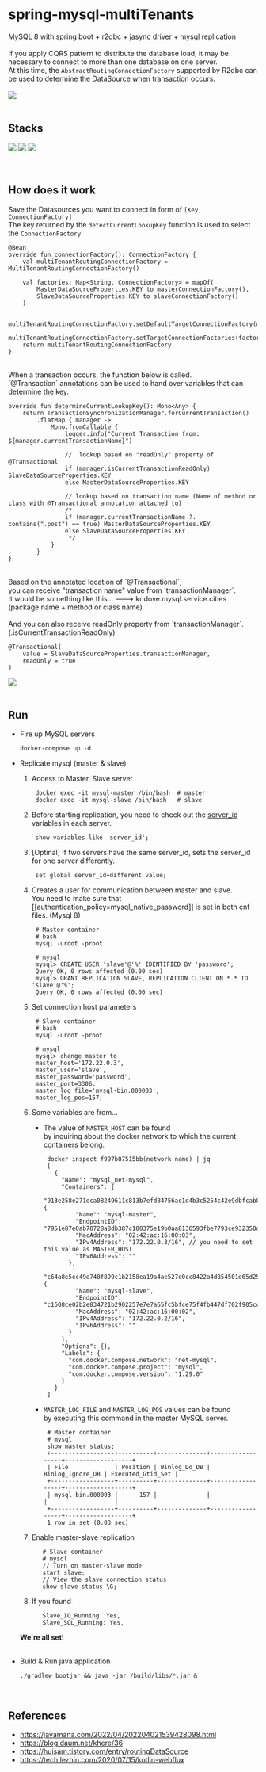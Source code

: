 # spring-mysql-multiTenants
MySQL 8 with spring boot + r2dbc + <a href="https://github.com/jasync-sql/jasync-sql">jasync driver</a> + mysql replication
<br><br>
If you apply CQRS pattern to distribute the database load, it may be necessary to connect to more than one database on one server.
<br>
At this time, the `AbstractRoutingConnectionFactory` supported by R2dbc can be used to determine the DataSource when transaction occurs.
<br><br>
<img src="https://user-images.githubusercontent.com/17774927/164944822-3930246d-f70d-40a8-9f56-afdef84c9da4.png">
<br><br>

## Stacks
<div>
  <img src="https://img.shields.io/badge/kotlin-7f5eff?style=for-the-badge&logo=kotlin&logoColor=white">
  <img src="https://img.shields.io/badge/springboot-6DB33F?style=for-the-badge&logo=spring-boot&logoColor=white">
  <img src="https://img.shields.io/badge/MySQL-4479A1?style=for-the-badge&logo=mysql&logoColor=white">
</div>
<br><br>

## How does it work
Save the Datasources you want to connect in form of `[Key, ConnectionFactory]`<br>
The key returned by the `detectCurrentLookupKey` function is used to select the `ConnectionFactory`.

    @Bean
    override fun connectionFactory(): ConnectionFactory {
        val multiTenantRoutingConnectionFactory = MultiTenantRoutingConnectionFactory()

        val factories: Map<String, ConnectionFactory> = mapOf(
            MasterDataSourceProperties.KEY to masterConnectionFactory(),
            SlaveDataSourceProperties.KEY to slaveConnectionFactory()
        )

        multiTenantRoutingConnectionFactory.setDefaultTargetConnectionFactory(masterConnectionFactory())
        multiTenantRoutingConnectionFactory.setTargetConnectionFactories(factories)
        return multiTenantRoutingConnectionFactory
    }
<br>
When a transaction occurs, the function below is called.<br>
`@Transaction` annotations can be used to hand over variables that can determine the key.

    override fun determineCurrentLookupKey(): Mono<Any> {
        return TransactionSynchronizationManager.forCurrentTransaction()
            .flatMap { manager ->
                Mono.fromCallable {
                    logger.info("Current Transaction from: ${manager.currentTransactionName}")

                    //  lookup based on "readOnly" property of @Transactional
                    if (manager.isCurrentTransactionReadOnly) SlaveDataSourceProperties.KEY
                    else MasterDataSourceProperties.KEY

                    // lookup based on transaction name (Name of method or class with @Transactional annotation attached to)
                    /*
                    if (manager.currentTransactionName ?. contains(".post") == true) MasterDataSourceProperties.KEY
                    else SlaveDataSourceProperties.KEY
                     */
                }
            }
    }
<br>
Based on the annotated location of `@Transactional`,<br>
you can receive "transaction name" value from `transactionManager`.<br>
It would be something like this... ---> kr.dove.mysql.service.cities (package name + method or class name)<br><br>
And you can also receive readOnly property from `transactionManager`. (.isCurrentTransactionReadOnly)

    @Transactional(
        value = SlaveDataSourceProperties.transactionManager,
        readOnly = true
    )

<img src="https://user-images.githubusercontent.com/17774927/164947212-17562b66-8ea3-4ba0-a559-27aef43ef134.png">
<br><br>

## Run
- Fire up MySQL servers

      docker-compose up -d

- Replicate mysql (master & slave)
  1. Access to Master, Slave server
      
          docker exec -it mysql-master /bin/bash  # master
          docker exec -it mysql-slave /bin/bash   # slave
      
  2. Before starting replication, you need to check out the <a href="https://stackoverflow.com/questions/21729832/same-id-error-when-i-try-to-replicate-databases">server_id</a> variables in each server.

          show variables like 'server_id';

  3. [Optinal] If two servers have the same server_id, sets the server_id for one server differently.
  
          set global server_id=different value;

  4. Creates a user for communication between master and slave. <br>
     You need to make sure that [[authentication_policy=mysql_native_password]] is set in both cnf files. (Mysql 8)
        
          # Master container
          # bash
          mysql -uroot -proot
          
          # mysql
          mysql> CREATE USER 'slave'@'%' IDENTIFIED BY 'password';
          Query OK, 0 rows affected (0.00 sec)
          mysql> GRANT REPLICATION SLAVE, REPLICATION CLIENT ON *.* TO 'slave'@'%';
          Query OK, 0 rows affected (0.00 sec)
  
  5. Set connection host parameters
  
          # Slave container
          # bash
          mysql -uroot -proot
          
          # mysql
          mysql> change master to 
          master_host='172.22.0.3',
          master_user='slave',
          master_password='password',
          master_port=3306,
          master_log_file='mysql-bin.000003',
          master_log_pos=157;

  6. Some variables are from...<br>
     - The value of `MASTER_HOST` can be found<br> by inquiring about the docker network to which the current containers belong.
        
            docker inspect f997b87515bb(network name) | jq
            [
              {
                "Name": "mysql_net-mysql",
                "Containers": {
                  "913e258e271eca08249611c813b7efd84756ac1d4b3c5254c42e9dbfcab8e9d3": {
                    "Name": "mysql-master",
                    "EndpointID": "7951e87e0ab78728a8db387c180375e19b0aa8136593fbe7793ce932350de162",
                    "MacAddress": "02:42:ac:16:00:03",
                    "IPv4Address": "172.22.0.3/16", // you need to set this value as MASTER_HOST
                    "IPv6Address": ""
                  },
                  "c64a8e5ec49e748f899c1b2158ea19a4ae527e0cc8422a4d854501e65d253c74": {
                    "Name": "mysql-slave",
                    "EndpointID": "c1608ce02b2e834721b2902257e7e7a65fc5bfce75f4fb447df702f905ccf300",
                    "MacAddress": "02:42:ac:16:00:02",
                    "IPv4Address": "172.22.0.2/16",
                    "IPv6Address": ""
                  }
                },
                "Options": {},
                "Labels": {
                  "com.docker.compose.network": "net-mysql",
                  "com.docker.compose.project": "mysql",
                  "com.docker.compose.version": "1.29.0"
                }
              }
            ]
            
     - `MASTER_LOG_FILE` and `MASTER_LOG_POS` values can be found<br> by executing this command in the master MySQL server.

            # Master container
            # mysql
            show master status;
            +------------------+----------+--------------+------------------+-------------------+
            | File             | Position | Binlog_Do_DB | Binlog_Ignore_DB | Executed_Gtid_Set |
            +------------------+----------+--------------+------------------+-------------------+
            | mysql-bin.000003 |      157 |              |                  |                   |
            +------------------+----------+--------------+------------------+-------------------+
            1 row in set (0.03 sec)

  7. Enable master-slave replication 

            # Slave container
            # mysql
            // Turn on master-slave mode 
            start slave;
            // View the slave connection status 
            show slave status \G;

  8. If you found
      
            Slave_IO_Running: Yes,
            Slave_SQL_Running: Yes,
            
  <strong>We're all set!</strong><br><br>
  
- Build & Run java application

      ./gradlew bootjar && java -jar /build/libs/*.jar &
            
<br>

## References

- https://javamana.com/2022/04/202204021539428098.html
- https://blog.daum.net/khere/36
- https://huisam.tistory.com/entry/routingDataSource
- https://tech.lezhin.com/2020/07/15/kotlin-webflux
